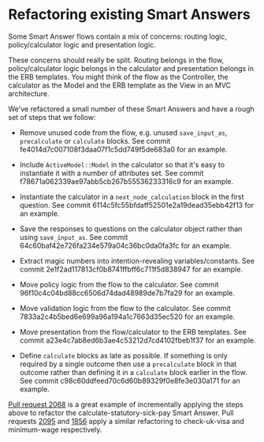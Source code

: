 # Refactoring existing Smart Answers

Some Smart Answer flows contain a mix of concerns: routing logic, policy/calculator logic and presentation logic.

These concerns should really be split. Routing belongs in the flow, policy/calculator logic belongs in the calculator and presentation belongs in the ERB templates. You might think of the flow as the Controller, the calculator as the Model and the ERB template as the View in an MVC architecture.

We've refactored a small number of these Smart Answers and have a rough set of steps that we follow:

* Remove unused code from the flow, e.g. unused `save_input_as`, `precalculate` or `calculate` blocks. See commit fe4014d7c007108f3daa07f1c5dd749f5de683a0 for an example.

* Include `ActiveModel::Model` in the calculator so that it's easy to instantiate it with a number of attributes set. See commit f78671a062339ae97abb5cb267b55536233316c9 for an example.

* Instantiate the calculator in a `next_node_calculation` block in the first question. See commit 6114c5fc55bfdaff52501e2a19dead35ebb42f13 for an example.

* Save the responses to questions on the calculator object rather than using `save_input_as`. See commit 64c60baf42e726fa234e579a04c36bc0da0fa3fc for an example.

* Extract magic numbers into intention-revealing variables/constants. See commit 2e1f2ad117813cf0b8741ffbff6c711f5d838947 for an example.

* Move policy logic from the flow to the calculator. See commit 96f10c4c04bd88cc6506d74dad48989de7b7fa29 for an example.

* Move validation logic from the flow to the calculator. See commit 7833a2c4b5bed6e699a96a194a1c7663d35ec520 for an example.

* Move presentation from the flow/calculator to the ERB templates. See commit a23e4c7ab8ed6b3ae4c53212d7cd4102fbeb1f37 for an example.

* Define `calculate` blocks as late as possible. If something is only required by a single outcome then use a `precalculate` block in that outcome rather than defining it in a `calculate` block earlier in the flow. See commit c98c60ddfeed70c6d60b89329f0e8fe3e030a171 for an example.

[Pull request 2068][pr-2068] is a great example of incrementally applying the steps above to refactor the calculate-statutory-sick-pay Smart Answer. Pull requests [2095][pr-2095] and [1856][pr-1856] apply a similar refactoring to check-uk-visa and minimum-wage respectively.

[pr-1856]: https://github.com/alphagov/smart-answers/pull/1856
[pr-2068]: https://github.com/alphagov/smart-answers/pull/2068
[pr-2095]: https://github.com/alphagov/smart-answers/pull/2095
